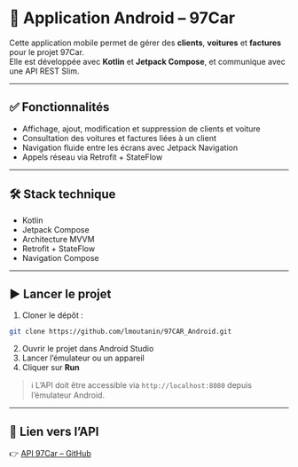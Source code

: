 # 📱 Application Android – 97Car

Cette application mobile permet de gérer des **clients**, **voitures** et **factures** pour le projet 97Car.  
Elle est développée avec **Kotlin** et **Jetpack Compose**, et communique avec une API REST Slim.

---

## ✅ Fonctionnalités

- Affichage, ajout, modification et suppression de clients et voiture
- Consultation des voitures et factures liées à un client
- Navigation fluide entre les écrans avec Jetpack Navigation
- Appels réseau via Retrofit + StateFlow

---

## 🛠️ Stack technique

- Kotlin
- Jetpack Compose
- Architecture MVVM
- Retrofit + StateFlow
- Navigation Compose

---

## ▶️ Lancer le projet

1. Cloner le dépôt :

```bash
git clone https://github.com/lmoutanin/97CAR_Android.git
```

2. Ouvrir le projet dans Android Studio
3. Lancer l’émulateur ou un appareil
4. Cliquer sur **Run**

> ℹ️ L’API doit être accessible via `http://localhost:8080` depuis l’émulateur Android.

---

## 🔗 Lien vers l’API

👉 [API 97Car – GitHub](https://github.com/lmoutanin/API-97CAR)
